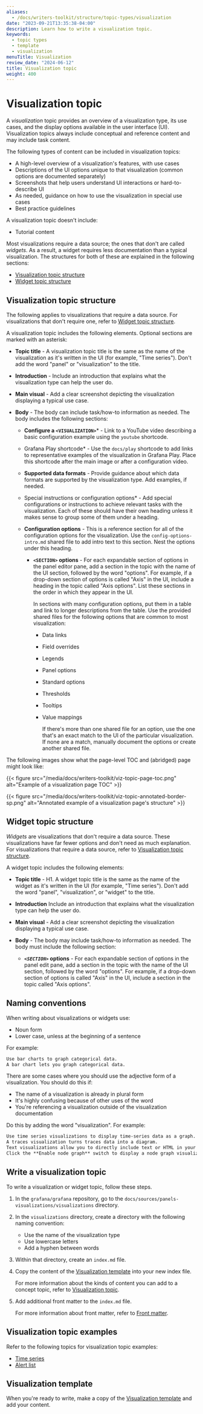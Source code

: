 ```yaml
---
aliases:
  - /docs/writers-toolkit/structure/topic-types/visualization
date: "2023-09-21T13:35:38-04:00"
description: Learn how to write a visualization topic.
keywords:
  - topic types
  - template
  - visualization
menuTitle: Visualization
review_date: "2024-06-12"
title: Visualization topic
weight: 400
---
```


# Visualization topic

A _visualization_ topic provides an overview of a visualization type, its use cases, and the display options available in the user interface (UI).
Visualization topics always include conceptual and reference content and may include task content.

The following types of content can be included in visualization topics:

- A high-level overview of a visualization's features, with use cases
- Descriptions of the UI options unique to that visualization (common options are documented separately)
- Screenshots that help users understand UI interactions or hard-to-describe UI
- As needed, guidance on how to use the visualization in special use cases
- Best practice guidelines

A visualization topic doesn't include:

- Tutorial content

Most visualizations require a data source; the ones that don't are called _widgets_.
As a result, a widget requires less documentation than a typical visualization.
The structures for both of these are explained in the following sections:

- [Visualization topic structure](#visualization-topic-structure)
- [Widget topic structure](#widget-topic-structure)

## Visualization topic structure

The following applies to visualizations that require a data source.
For visualizations that don't require one, refer to [Widget topic structure](#widget-topic-structure).

A visualization topic includes the following elements. Optional sections are marked with an asterisk:

- **Topic title** - A visualization topic title is the same as the name of the visualization as it's written in the UI (for example, "Time series"). Don't add the word "panel" or "visualization" to the title.

- **Introduction** - Include an introduction that explains what the visualization type can help the user do.

- **Main visual** - Add a clear screenshot depicting the visualization displaying a typical use case.

- **Body** - The body can include task/how-to information as needed. The body includes the following sections:

  - **Configure a `<VISUALIZATION>`**\* - Link to a YouTube video describing a basic configuration example using the `youtube` shortcode.
  - Grafana Play shortcode\* - Use the `docs/play` shortcode to add links to representative examples of the visualization in Grafana Play. Place this shortcode after the main image or after a configuration video.
  - **Supported data formats** - Provide guidance about which data formats are supported by the visualization type. Add examples, if needed.
  - Special instructions or configuration options\* - Add special configurations or instructions to achieve relevant tasks with the visualization. Each of these should have their own heading unless it makes sense to group some of them under a heading.
  - **Configuration options** - This is a reference section for all of the configuration options for the visualization. Use the `config-options-intro.md` shared file to add intro text to this section. Nest the options under this heading.

    - **`<SECTION>` options** - For each expandable section of options in the panel editor pane, add a section in the topic with the name of the UI section, followed by the word "options". For example, if a drop-down section of options is called "Axis" in the UI, include a heading in the topic called "Axis options".
      List these sections in the order in which they appear in the UI.

      In sections with many configuration options, put them in a table and link to longer descriptions from the table.
      Use the provided shared files for the following options that are common to most visualization:

      - Data links
      - Field overrides
      - Legends
      - Panel options
      - Standard options
      - Thresholds
      - Tooltips
      - Value mappings

        If there's more than one shared file for an option, use the one that's an exact match to the UI of the particular visualization. If none are a match, manually document the options or create another shared file.

The following images show what the page-level TOC and (abridged) page might look like:

{{< figure src="/media/docs/writers-toolkit/viz-topic-page-toc.png" alt="Example of a visualization page TOC" >}}

{{< figure src="/media/docs/writers-toolkit/viz-topic-annotated-border-sp.png" alt="Annotated example of a visualization page's structure" >}}

## Widget topic structure

_Widgets_ are visualizations that don't require a data source.
These visualizations have far fewer options and don't need as much explanation.
For visualizations that require a data source, refer to [Visualization topic structure](#visualization-topic-structure).

A widget topic includes the following elements:

- **Topic title** - H1. A widget topic title is the same as the name of the widget as it's written in the UI (for example, "Time series"). Don't add the word "panel", "visualization", or "widget" to the title.

- **Introduction** Include an introduction that explains what the visualization type can help the user do.

- **Main visual** - Add a clear screenshot depicting the visualization displaying a typical use case.

- **Body** - The body may include task/how-to information as needed. The body must include the following section:

  - **_`<SECTION>`_ options** - For each expandable section of options in the panel edit pane, add a section in the topic with the name of the UI section, followed by the word "options". For example, if a drop-down section of options is called "Axis" in the UI, include a section in the topic called "Axis options".

## Naming conventions

When writing about visualizations or widgets use:

- Noun form
- Lower case, unless at the beginning of a sentence

For example:

```markdown
Use bar charts to graph categorical data.
A bar chart lets you graph categorical data.
```

There are some cases where you should use the adjective form of a visualization.
You should do this if:

- The name of a visualization is already in plural form
- It's highly confusing because of other uses of the word
- You're referencing a visualization outside of the visualization documentation

Do this by adding the word "visualization". For example:

```markdown
Use time series visualizations to display time-series data as a graph.
A traces visualization turns traces data into a diagram.
Text visualizations allow you to directly include text or HTML in your dashboards.
Click the **Enable node graph** switch to display a node graph visualization above the trace view.
```

## Write a visualization topic

To write a visualization or widget topic, follow these steps.

1. In the `grafana/grafana` repository, go to the `docs/sources/panels-visualizations/visualizations` directory.
1. In the `visualizations` directory, create a directory with the following naming convention:

   - Use the name of the visualization type
   - Use lowercase letters
   - Add a hyphen between words

1. Within that directory, create an `index.md` file.
1. Copy the content of the [Visualization template](https://github.com/grafana/writers-toolkit/blob/main/docs/static/templates/visualization-template.md) into your new index file.

   For more information about the kinds of content you can add to a concept topic, refer to [Visualization topic](#visualization-topic).

1. Add additional front matter to the `index.md` file.

   For more information about front matter, refer to [Front matter](https://grafana.com/docs/writers-toolkit/write/front-matter/).

## Visualization topic examples

Refer to the following topics for visualization topic examples:

- [Time series](https://grafana.com/docs/grafana/latest/panels-visualizations/visualizations/time-series/)
- [Alert list](https://grafana.com/docs/grafana/latest/panels-visualizations/visualizations/alert-list/)

## Visualization template

When you're ready to write, make a copy of the [Visualization template](https://github.com/grafana/writers-toolkit/blob/main/docs/static/templates/visualization-template.md) and add your content.
